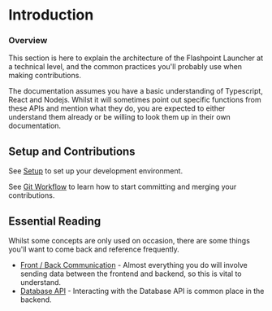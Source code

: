 # Introduction

### Overview

This section is here to explain the architecture of the Flashpoint Launcher at a technical level, and the common practices you'll probably use when making contributions.

The documentation assumes you have a basic understanding of Typescript, React and Nodejs. Whilst it will sometimes point out specific functions from these APIs and mention what they do, you are expected to either understand them already or be willing to look them up in their own documentation.

## Setup and Contributions

See [Setup](setup) to set up your development environment.

See [Git Workflow](gitworkflow) to learn how to start committing and merging your contributions.

## Essential Reading

Whilst some concepts are only used on occasion, there are some things you'll want to come back and reference frequently.

- [Front / Back Communication](communication) - Almost everything you do will involve sending data between the frontend and backend, so this is vital to understand.
- [Database API](database) - Interacting with the Database API is common place in the backend.